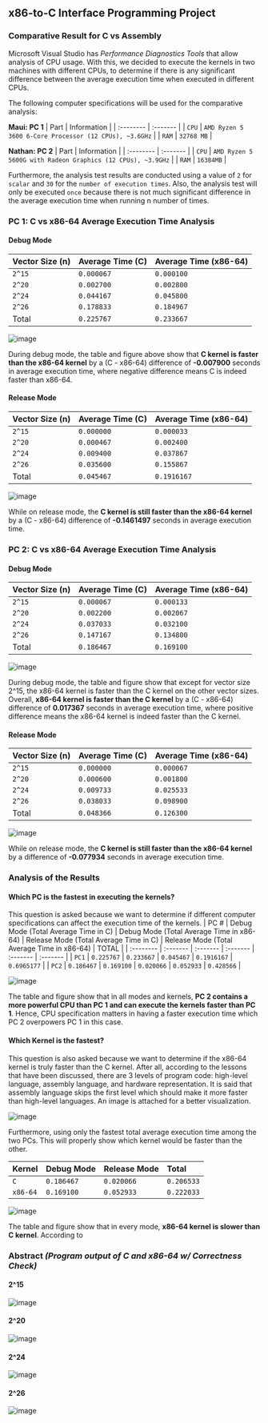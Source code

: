 ## x86-to-C Interface Programming Project

### Comparative Result for C vs Assembly

Microsoft Visual Studio has *Performance Diagnostics Tools* that allow analysis of CPU usage. With this, we decided to execute the kernels in two machines with different CPUs, to determine if there is any significant difference between the average execution time when executed in different CPUs.

The following computer specifications will be used for the comparative analysis:

**Maui: PC 1**
| Part | Information |
| :-------- | :------- | 
| `CPU` | `AMD Ryzen 5 3600 6-Core Processor (12 CPUs), ~3.6GHz` |
| `RAM` | `32768 MB` |

**Nathan: PC 2**
| Part | Information |
| :-------- | :------- | 
| `CPU` | `AMD Ryzen 5 5600G with Radeon Graphics (12 CPUs), ~3.9GHz` |
| `RAM` | `16384MB` |

Furthermore, the analysis test results are conducted using a value of `2` for `scalar` and `30` for the `number of execution times`. Also, the analysis test will only be executed `once` because there is not 
much significant difference in the average execution time when running n number of times.

### PC 1: C vs x86-64 Average Execution Time Analysis
#### Debug Mode
| Vector Size (n) | Average Time (C) | Average Time (x86-64) | 
| :-------- | :------- | :------- | 
| `2^15` | `0.000067` | `0.000100` |
| `2^20` | `0.002700` | `0.002800` |
| `2^24` | `0.044167` | `0.045800` |
| `2^26` | `0.178833` | `0.184967` |
| Total | `0.225767` | `0.233667` |

![image](https://github.com/mauries-lopez/LBYARCH-SAXPY/assets/102708347/81527e20-3362-43b2-b7f9-559368494bee)

During debug mode, the table and figure above show that **C kernel is faster than the x86-64 kernel** by a (C - x86-64) difference of **-0.007900** seconds in average execution time, where negative difference means C is indeed faster than x86-64.

#### Release Mode
| Vector Size (n) | Average Time (C) | Average Time (x86-64) | 
| :-------- | :------- | :------- | 
| `2^15` | `0.000000` | `0.000033` |
| `2^20` | `0.000467` | `0.002400` |
| `2^24` | `0.009400` | `0.037867` |
| `2^26` | `0.035600` | `0.155867` |
| Total | `0.045467` | `0.1916167` |

![image](https://github.com/mauries-lopez/LBYARCH-SAXPY/assets/102708347/328bef30-fcb0-40cd-ac25-781de9e3f3f6)

While on release mode, the **C kernel is still faster than the x86-64 kernel** by a (C - x86-64) difference of **-0.1461497** seconds in average execution time. 

### PC 2: C vs x86-64 Average Execution Time Analysis
#### Debug Mode
| Vector Size (n) | Average Time (C) | Average Time (x86-64) | 
| :-------- | :------- | :------- | 
| `2^15` | `0.000067` | `0.000133` |
| `2^20` | `0.002200` | `0.002067` |
| `2^24` | `0.037033` | `0.032100` |
| `2^26` | `0.147167` | `0.134800` |
| Total | `0.186467` | `0.169100` |

![image](https://github.com/mauries-lopez/LBYARCH-SAXPY/assets/102708347/4c4fa8ba-613b-4b99-a72f-a25531a5d44f)

During debug mode, the table and figure show that except for vector size 2^15, the x86-64 kernel is faster than the C kernel on the other vector sizes. Overall, **x86-64 kernel is faster than the C kernel** by a (C - x86-64) difference of **0.017367** seconds in average execution time, 
where positive difference means the x86-64 kernel is indeed faster than the C kernel. 

#### Release Mode
| Vector Size (n) | Average Time (C) | Average Time (x86-64) | 
| :-------- | :------- | :------- | 
| `2^15` | `0.000000` | `0.000067` |
| `2^20` | `0.000600` | `0.001800` |
| `2^24` | `0.009733` | `0.025533` |
| `2^26` | `0.038033` | `0.098900` |
| Total | `0.048366` | `0.126300` |

![image](https://github.com/mauries-lopez/LBYARCH-SAXPY/assets/102708347/bf7b13f1-e798-4894-845c-d5e0b7b0a2ac)

While on release mode, the **C kernel is still faster than the x86-64 kernel** by a difference of **-0.077934** seconds in average execution time. 

### Analysis of the Results
#### Which PC is the fastest in executing the kernels?
This question is asked because we want to determine if different computer specifications can affect the execution time of the kernels.
| PC # | Debug Mode (Total Average Time in C) | Debug Mode (Total Average Time in x86-64) | Release Mode (Total Average Time in C) | Release Mode (Total Average Time in x86-64) | TOTAL |
| :-------- | :------- | :------- | :------- | :------- | :------- | 
| `PC1` | `0.225767` | `0.233667` | `0.045467` | `0.1916167` | `0.6965177` |
| `PC2` | `0.186467` | `0.169100` | `0.020066` | `0.052933` | `0.428566` |

![image](https://github.com/mauries-lopez/LBYARCH-SAXPY/assets/102708347/d394bab3-eea0-4827-85ba-7a68f95cbc80)

The table and figure show that in all modes and kernels, **PC 2 contains a more powerful CPU than PC 1 and can execute the kernels faster than PC 1**. Hence, CPU specification matters in having a faster execution time which PC 2 overpowers PC 1 in this case.

#### Which Kernel is the fastest?
This question is also asked because we want to determine if the x86-64 kernel is truly faster than the C kernel. After all, according to the lessons that have been discussed, there are 3 levels of program code: high-level language, assembly language, and hardware representation.
It is said that assembly language skips the first level which should make it more faster than high-level languages. An image is attached for a better visualization.

![image](https://github.com/mauries-lopez/LBYARCH-SAXPY/assets/102708347/24885e11-a8d5-45ff-8fb5-e3a051b0b9db)

Furthermore, using only the fastest total average execution time among the two PCs. This will properly show which kernel would be faster than the other.

| Kernel | Debug Mode | Release Mode | Total |
| :-------- | :------- | :------- | :------- | 
| `C` | `0.186467` | `0.020066` | `0.206533` | 
| `x86-64` | `0.169100` | `0.052933` | `0.222033` |

![image](https://github.com/mauries-lopez/LBYARCH-SAXPY/assets/102708347/9ed68eb8-6f6f-40ec-a55e-8297dd8e5b9d)

The table and figure show that in every mode, **x86-64 kernel is slower than C kernel**. According to 

### Abstract *(Program output of C and x86-64 w/ Correctness Check)*
#### 2^15
![image](https://github.com/mauries-lopez/LBYARCH-SAXPY/assets/102708347/e1c7876c-7c83-4321-b89c-5c722d0fc96b)
#### 2^20
![image](https://github.com/mauries-lopez/LBYARCH-SAXPY/assets/102708347/c287493c-f15b-4ca9-9967-97d878352e17)
#### 2^24
![image](https://github.com/mauries-lopez/LBYARCH-SAXPY/assets/102708347/cc847d9f-6cd5-4536-97dc-79b793215254)
#### 2^26
![image](https://github.com/mauries-lopez/LBYARCH-SAXPY/assets/102708347/b5ad986c-1397-4ce6-9b47-5f6e6293959b)



